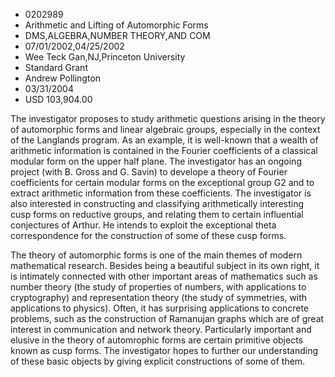 
* 0202989
* Arithmetic and Lifting of Automorphic Forms
* DMS,ALGEBRA,NUMBER THEORY,AND COM
* 07/01/2002,04/25/2002
* Wee Teck Gan,NJ,Princeton University
* Standard Grant
* Andrew Pollington
* 03/31/2004
* USD 103,904.00

The investigator proposes to study arithmetic questions arising in the theory of
automorphic forms and linear algebraic groups, especially in the context of the
Langlands program. As an example, it is well-known that a wealth of arithmetic
information is contained in the Fourier coefficients of a classical modular form
on the upper half plane. The investigator has an ongoing project (with B. Gross
and G. Savin) to develope a theory of Fourier coefficients for certain modular
forms on the exceptional group G2 and to extract arithmetic information from
these coefficients. The investigator is also interested in constructing and
classifying arithmetically interesting cusp forms on reductive groups, and
relating them to certain influential conjectures of Arthur. He intends to
exploit the exceptional theta correspondence for the construction of some of
these cusp forms.

The theory of automorphic forms is one of the main themes of modern mathematical
research. Besides being a beautiful subject in its own right, it is intimately
connected with other important areas of mathematics such as number theory (the
study of properties of numbers, with applications to cryptography) and
representation theory (the study of symmetries, with applications to physics).
Often, it has surprising applications to concrete problems, such as the
construction of Ramanujan graphs which are of great interest in communication
and network theory. Particularly important and elusive in the theory of
automrophic forms are certain primitive objects known as cusp forms. The
investigator hopes to further our understanding of these basic objects by giving
explicit constructions of some of them.

